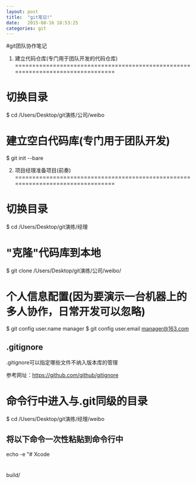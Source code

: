 ```yaml
---
layout: post
title:  "git笔记!"
date:   2015-08-16 18:53:25
categories: git
---
```


#git团队协作笔记

01. 建立代码仓库(专门用于团队开发的代码仓库)
================================================================================

# 切换目录
$ cd /Users/Desktop/git演练/公司/weibo
# 建立空白代码库(专门用于团队开发)
$ git init --bare

02. 项目经理准备项目(前奏)
================================================================================

# 切换目录
$ cd /Users/Desktop/git演练/经理
# "克隆"代码库到本地
$ git clone /Users/Desktop/git演练/公司/weibo/

# 个人信息配置(因为要演示一台机器上的多人协作，日常开发可以忽略)
$ git config user.name manager
$ git config user.email manager@163.com

.gitignore
--------------------------------------------------------------------------------
.gitignore可以指定哪些文件不纳入版本库的管理

参考网址：https://github.com/github/gitignore

# 命令行中进入与.git同级的目录
$ cd /Users/Desktop/git演练/经理/weibo

将以下命令一次性粘贴到命令行中
--------------------------------------------------------------------------------
echo -e "# Xcode
#
build/
